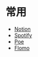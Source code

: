 # 常用

- [Notion](https://www.notion.so/)
- [Spotify](https://open.spotify.com/)
- [Poe](https://poe.com/)
- [Flomo](https://flomoapp.com/)
<!-- - [Workflowy](https://workflowy.com/) -->
